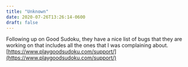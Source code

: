 ```yaml
---
title: "Unknown"
date: 2020-07-26T13:26:14-0600
draft: false
---
```


Following up on Good Sudoku, they have a nice list of bugs that they are working on that includes all the ones that I was complaining about.
[https://www.playgoodsudoku.com/support/](https://www.playgoodsudoku.com/support/)

